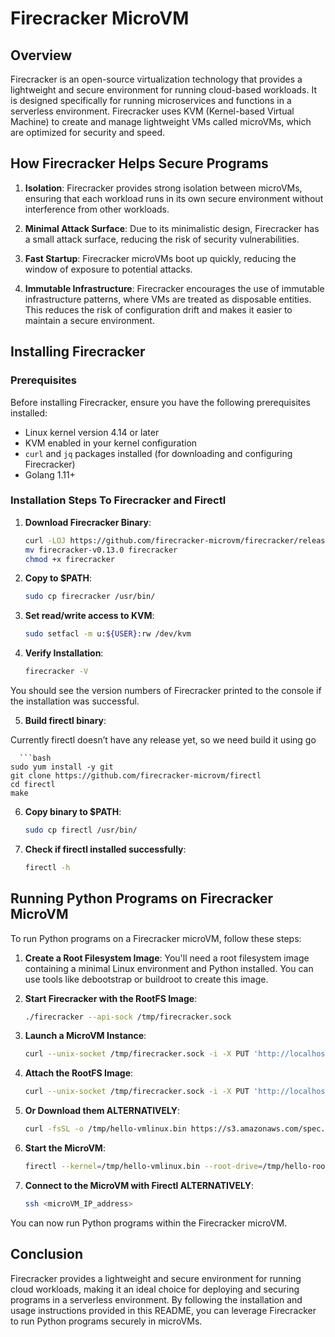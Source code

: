 # Firecracker MicroVM

## Overview

Firecracker is an open-source virtualization technology that provides a lightweight and secure environment for running cloud-based workloads. It is designed specifically for running microservices and functions in a serverless environment. Firecracker uses KVM (Kernel-based Virtual Machine) to create and manage lightweight VMs called microVMs, which are optimized for security and speed.

## How Firecracker Helps Secure Programs

1. **Isolation**: Firecracker provides strong isolation between microVMs, ensuring that each workload runs in its own secure environment without interference from other workloads.
   
2. **Minimal Attack Surface**: Due to its minimalistic design, Firecracker has a small attack surface, reducing the risk of security vulnerabilities.

3. **Fast Startup**: Firecracker microVMs boot up quickly, reducing the window of exposure to potential attacks.

4. **Immutable Infrastructure**: Firecracker encourages the use of immutable infrastructure patterns, where VMs are treated as disposable entities. This reduces the risk of configuration drift and makes it easier to maintain a secure environment.

## Installing Firecracker

### Prerequisites

Before installing Firecracker, ensure you have the following prerequisites installed:

- Linux kernel version 4.14 or later
- KVM enabled in your kernel configuration
- `curl` and `jq` packages installed (for downloading and configuring Firecracker)
- Golang 1.11+

### Installation Steps To Firecracker and Firectl

1. **Download Firecracker Binary**:

   ```bash
   curl -LOJ https://github.com/firecracker-microvm/firecracker/releases/download/v0.13.0/firecracker-v0.13.0
   mv firecracker-v0.13.0 firecracker
   chmod +x firecracker
   
2. **Copy to $PATH**:

   ```bash
   sudo cp firecracker /usr/bin/

3. **Set read/write access to KVM**:

   ```bash
   sudo setfacl -m u:${USER}:rw /dev/kvm

4. **Verify Installation**:

   ```bash
   firecracker -V

You should see the version numbers of Firecracker printed to the console if the installation was successful.

5. **Build firectl binary**:

Currently firectl doesn’t have any release yet, so we need build it using go
      
      ```bash
    sudo yum install -y git
    git clone https://github.com/firecracker-microvm/firectl
    cd firectl
    make

6. **Copy binary to $PATH**:

   ```bash
   sudo cp firectl /usr/bin/

7. **Check if firectl installed successfully**:

   ```bash
   firectl -h

## Running Python Programs on Firecracker MicroVM

To run Python programs on a Firecracker microVM, follow these steps:

1. **Create a Root Filesystem Image**: You'll need a root filesystem image containing a minimal Linux environment and Python installed. You can use tools like debootstrap or buildroot to create this image.

2. **Start Firecracker with the RootFS Image**:
   
    ```bash
    ./firecracker --api-sock /tmp/firecracker.sock

3. **Launch a MicroVM Instance**:

   ```bash
   curl --unix-socket /tmp/firecracker.sock -i -X PUT 'http://localhost/machine-config' -H 'Accept: application/json' -H 'Content-Type: application/json' -d '{ "vcpu_count": 2, "mem_size_mib": 512 }'

4. **Attach the RootFS Image**:

   ```bash
   curl --unix-socket /tmp/firecracker.sock -i -X PUT 'http://localhost/drives/rootfs' -H 'Accept: application/json' -H 'Content-Type: application/json -d '{ "drive_id": "rootfs", "path_on_host": "<path_to_rootfs_image>", "is_root_device": true, "is_read_only": false }'

5. **Or Download them ALTERNATIVELY**:

   ```bash
   curl -fsSL -o /tmp/hello-vmlinux.bin https://s3.amazonaws.com/spec.ccfc.min/img/hello/kernel/hello-vmlinux.bincurl -fsSL -o /tmp/hello-rootfs.ext4 https://s3.amazonaws.com/spec.ccfc.min/img/hello/fsfiles/hello-rootfs.ext4

6. **Start the MicroVM**:

   ```bash
   firectl --kernel=/tmp/hello-vmlinux.bin --root-drive=/tmp/hello-rootfs.ext4 --kernel-opts="console=ttyS0 noapic reboot=k panic=1 pci=off nomodules rw"

7. **Connect to the MicroVM with Firectl ALTERNATIVELY**:

   ```bash
   ssh <microVM_IP_address>

You can now run Python programs within the Firecracker microVM.

## Conclusion

Firecracker provides a lightweight and secure environment for running cloud workloads, making it an ideal choice for deploying and securing programs in a serverless environment. By following the installation and usage instructions provided in this README, you can leverage Firecracker to run Python programs securely in microVMs.






